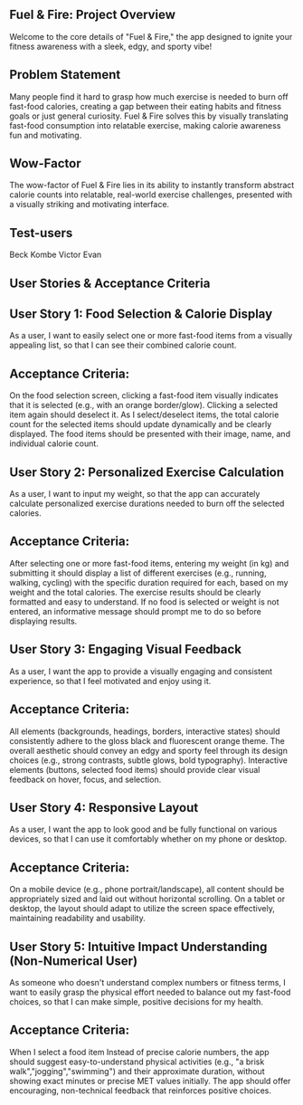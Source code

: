 ## Fuel & Fire: Project Overview

Welcome to the core details of "Fuel & Fire," the app designed to ignite your fitness awareness with a sleek, edgy, and sporty vibe!

## Problem Statement

Many people find it hard to grasp how much exercise is needed to burn off fast-food calories, creating a gap between their eating habits and fitness goals or just general curiosity.
Fuel & Fire solves this by visually translating fast-food consumption into relatable exercise, making calorie awareness fun and motivating.

## Wow-Factor

The wow-factor of Fuel & Fire lies in its ability to instantly transform abstract calorie counts into relatable, real-world exercise challenges, presented with a visually striking and motivating interface.

## Test-users

Beck
Kombe
Victor
Evan

## User Stories & Acceptance Criteria

## User Story 1: Food Selection & Calorie Display

As a user, I want to easily select one or more fast-food items from a visually appealing list, so that I can see their combined calorie count.

## Acceptance Criteria:

On the food selection screen, clicking a fast-food item visually indicates that it is selected (e.g., with an orange border/glow).
Clicking a selected item again should deselect it.
As I select/deselect items, the total calorie count for the selected items should update dynamically and be clearly displayed.
The food items should be presented with their image, name, and individual calorie count.

## User Story 2: Personalized Exercise Calculation

As a user, I want to input my weight, so that the app can accurately calculate personalized exercise durations needed to burn off the selected calories.

## Acceptance Criteria:

After selecting one or more fast-food items, entering my weight (in kg) and submitting it should display a list of different exercises (e.g., running, walking, cycling) with the specific duration required for each, based on my weight and the total calories.
The exercise results should be clearly formatted and easy to understand.
If no food is selected or weight is not entered, an informative message should prompt me to do so before displaying results.

## User Story 3: Engaging Visual Feedback

As a user, I want the app to provide a visually engaging and consistent experience, so that I feel motivated and enjoy using it.

## Acceptance Criteria:

All elements (backgrounds, headings, borders, interactive states) should consistently adhere to the gloss black and fluorescent orange theme.
The overall aesthetic should convey an edgy and sporty feel through its design choices (e.g., strong contrasts, subtle glows, bold typography).
Interactive elements (buttons, selected food items) should provide clear visual feedback on hover, focus, and selection.

## User Story 4: Responsive Layout

As a user, I want the app to look good and be fully functional on various devices, so that I can use it comfortably whether on my phone or desktop.

## Acceptance Criteria:

On a mobile device (e.g., phone portrait/landscape), all content should be appropriately sized and laid out without horizontal scrolling.
On a tablet or desktop, the layout should adapt to utilize the screen space effectively, maintaining readability and usability.

## User Story 5: Intuitive Impact Understanding (Non-Numerical User)

As someone who doesn't understand complex numbers or fitness terms, I want to easily grasp the physical effort needed to balance out my fast-food choices, so that I can make simple, positive decisions for my health.

## Acceptance Criteria:

When I select a food item
Instead of precise calorie numbers, the app should suggest easy-to-understand physical activities (e.g., "a brisk walk","jogging","swimming") and their approximate duration, without showing exact minutes or precise MET values initially.
The app should offer encouraging, non-technical feedback that reinforces positive choices.
